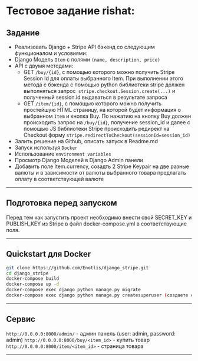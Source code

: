 Тестовое задание rishat:  
===========
Задание
-----------
- Реализовать Django + Stripe API бэкенд со следующим функционалом и условиями:
- Django Модель `Item` с полями `(name, description, price) `
- API с двумя методами:
    - GET `/buy/{id}`, c помощью которого можно получить Stripe Session Id для оплаты выбранного Item. При выполнении этого метода c бэкенда с помощью python библиотеки stripe должен выполняться запрос` stripe.checkout.Session.create(...)` и полученный session.id выдаваться в результате запроса
    - GET `/item/{id}`, c помощью которого можно получить простейшую HTML страницу, на которой будет информация о выбранном `Item` и кнопка Buy. По нажатию на кнопку Buy должен происходить запрос на `/buy/{id}`, получение session_id и далее  с помощью JS библиотеки Stripe происходить редирект на Checkout форму `stripe.redirectToCheckout(sessionId=session_id)`
- Залить решение на Github, описать запуск в Readme.md
- Запуск используя `Docker`
- Использование `environment variables`
- Просмотр Django Моделей в Django Admin панели
- Добавить поле Item.currency, созадть 2 Stripe Keypair на две разные валюты и в зависимости от валюты выбранного товара предлагать оплату в соответствующей валюте 
***

Подготовка перед запуском
-----------
Перед тем как запустить проект необходимо внести свой SECRET_KEY и PUBLISH_KEY из Stripe в файл docker-compose.yml в соответствующие поля.
***

Quickstart для Docker
----
```bash
git clone https://github.com/Enotlis/django_stripe.git
cd django_stripe
docker-compose build
docker-compose up -d
docker-compose exec django python manage.py migrate
docker-compose exec django python manage.py createsuperuser (создаете своего superuser)
```
***

Сервис
----------------------------
`http://0.0.0.0:8000/admin/` - админ панель (user: admin, password: admin)
`http://0.0.0.0:8000/buy/<item_id>` - купить товар
`http://0.0.0.0:8000/item/<item_id>` - страница товара
***